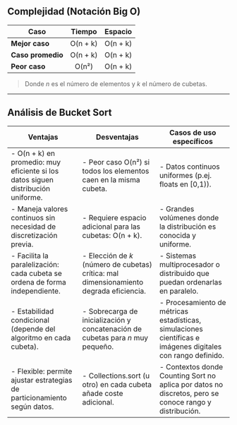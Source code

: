 ## Complejidad (Notación Big O)

| Caso               | Tiempo      | Espacio      |
|--------------------|:-----------:|:------------:|
| **Mejor caso**     | O(n + k)    | O(n + k)     |
| **Caso promedio**  | O(n + k)    | O(n + k)     |
| **Peor caso**      | O(n²)       | O(n + k)     |

> Donde _n_ es el número de elementos y _k_ el número de cubetas.

---

## Análisis de Bucket Sort

| Ventajas                                                                                  | Desventajas                                                                                       | Casos de uso específicos                                                                                 |
|---------------------------------------------------------------------------------------------|-------------------------------------------------------------------------------------------------------|-------------------------------------------------------------------------------------------------------------|
| - O(n + k) en promedio: muy eficiente si los datos siguen distribución uniforme.           | - Peor caso O(n²) si todos los elementos caen en la misma cubeta.                                      | - Datos continuos uniformes (p.ej. floats en [0,1)).                                                        |
| - Maneja valores continuos sin necesidad de discretización previa.                         | - Requiere espacio adicional para las cubetas: O(n + k).                                               | - Grandes volúmenes donde la distribución es conocida y uniforme.                                           |
| - Facilita la paralelización: cada cubeta se ordena de forma independiente.               | - Elección de _k_ (número de cubetas) crítica: mal dimensionamiento degrada eficiencia.               | - Sistemas multiprocesador o distribuido que puedan ordenarlas en paralelo.                                 |
| - Estabilidad condicional (depende del algoritmo en cada cubeta).                           | - Sobrecarga de inicialización y concatenación de cubetas para _n_ muy pequeño.                       | - Procesamiento de métricas estadísticas, simulaciones científicas e imágenes digitales con rango definido. |
| - Flexible: permite ajustar estrategias de particionamiento según datos.                   | - Collections.sort (u otro) en cada cubeta añade coste adicional.                                      | - Contextos donde Counting Sort no aplica por datos no discretos, pero se conoce rango y distribución.      |